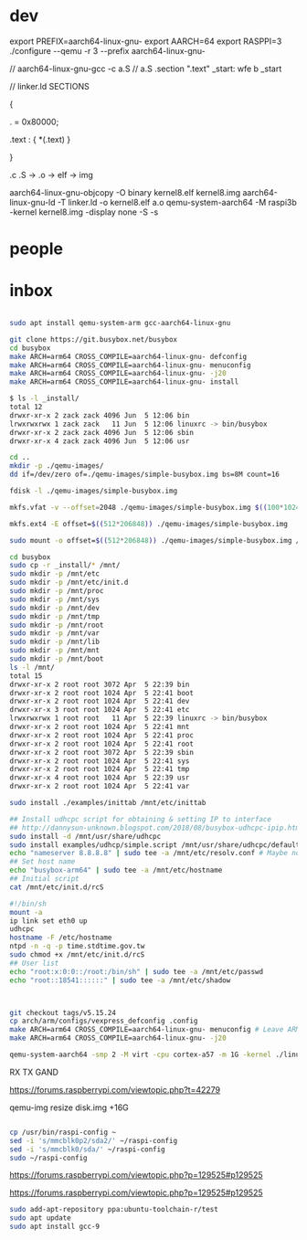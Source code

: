 
# dev

export PREFIX=aarch64-linux-gnu-
export AARCH=64
export RASPPI=3
./configure --qemu -r 3 --prefix aarch64-linux-gnu-

// aarch64-linux-gnu-gcc -c a.S
// a.S
.section ".text"
_start:
  wfe
  b _start

// linker.ld
SECTIONS

{

  . = 0x80000;

  .text : { *(.text) }

}

.c .S -> .o -> elf -> img

aarch64-linux-gnu-objcopy -O binary kernel8.elf kernel8.img
aarch64-linux-gnu-ld -T linker.ld -o kernel8.elf a.o
qemu-system-aarch64 -M raspi3b -kernel kernel8.img -display none -S -s

# people




# inbox

```bash

sudo apt install qemu-system-arm gcc-aarch64-linux-gnu

git clone https://git.busybox.net/busybox
cd busybox
make ARCH=arm64 CROSS_COMPILE=aarch64-linux-gnu- defconfig
make ARCH=arm64 CROSS_COMPILE=aarch64-linux-gnu- menuconfig
make ARCH=arm64 CROSS_COMPILE=aarch64-linux-gnu- -j20
make ARCH=arm64 CROSS_COMPILE=aarch64-linux-gnu- install

$ ls -l _install/
total 12
drwxr-xr-x 2 zack zack 4096 Jun  5 12:06 bin
lrwxrwxrwx 1 zack zack   11 Jun  5 12:06 linuxrc -> bin/busybox
drwxr-xr-x 2 zack zack 4096 Jun  5 12:06 sbin
drwxr-xr-x 4 zack zack 4096 Jun  5 12:06 usr

cd ..
mkdir -p ./qemu-images/
dd if=/dev/zero of=./qemu-images/simple-busybox.img bs=8M count=16

fdisk -l ./qemu-images/simple-busybox.img 

mkfs.vfat -v --offset=2048 ./qemu-images/simple-busybox.img $((100*1024*1024/1024))

mkfs.ext4 -E offset=$((512*206848)) ./qemu-images/simple-busybox.img

sudo mount -o offset=$((512*206848)) ./qemu-images/simple-busybox.img /mnt/

cd busybox
sudo cp -r _install/* /mnt/
sudo mkdir -p /mnt/etc
sudo mkdir -p /mnt/etc/init.d
sudo mkdir -p /mnt/proc
sudo mkdir -p /mnt/sys
sudo mkdir -p /mnt/dev
sudo mkdir -p /mnt/tmp
sudo mkdir -p /mnt/root
sudo mkdir -p /mnt/var
sudo mkdir -p /mnt/lib
sudo mkdir -p /mnt/mnt
sudo mkdir -p /mnt/boot
ls -l /mnt/
total 15
drwxr-xr-x 2 root root 3072 Apr  5 22:39 bin
drwxr-xr-x 2 root root 1024 Apr  5 22:41 boot
drwxr-xr-x 2 root root 1024 Apr  5 22:41 dev
drwxr-xr-x 3 root root 1024 Apr  5 22:41 etc
lrwxrwxrwx 1 root root   11 Apr  5 22:39 linuxrc -> bin/busybox
drwxr-xr-x 2 root root 1024 Apr  5 22:41 mnt
drwxr-xr-x 2 root root 1024 Apr  5 22:41 proc
drwxr-xr-x 2 root root 1024 Apr  5 22:41 root
drwxr-xr-x 2 root root 3072 Apr  5 22:39 sbin
drwxr-xr-x 2 root root 1024 Apr  5 22:41 sys
drwxr-xr-x 2 root root 1024 Apr  5 22:41 tmp
drwxr-xr-x 4 root root 1024 Apr  5 22:39 usr
drwxr-xr-x 2 root root 1024 Apr  5 22:41 var

sudo install ./examples/inittab /mnt/etc/inittab

## Install udhcpc script for obtaining & setting IP to interface
## http://dannysun-unknown.blogspot.com/2018/08/busybox-udhcpc-ipip.html
sudo install -d /mnt/usr/share/udhcpc
sudo install examples/udhcp/simple.script /mnt/usr/share/udhcpc/default.script
echo "nameserver 8.8.8.8" | sudo tee -a /mnt/etc/resolv.conf # Maybe not
## Set host name
echo "busybox-arm64" | sudo tee -a /mnt/etc/hostname
## Initial script
cat /mnt/etc/init.d/rcS

#!/bin/sh
mount -a
ip link set eth0 up
udhcpc
hostname -F /etc/hostname
ntpd -n -q -p time.stdtime.gov.tw
sudo chmod +x /mnt/etc/init.d/rcS
## User list
echo "root:x:0:0::/root:/bin/sh" | sudo tee -a /mnt/etc/passwd
echo "root::18541::::::" | sudo tee -a /mnt/etc/shadow



git checkout tags/v5.15.24
cp arch/arm/configs/vexpress_defconfig .config
make ARCH=arm64 CROSS_COMPILE=aarch64-linux-gnu- menuconfig # Leave ARMv8 software model (Versatile Express) only
make ARCH=arm64 CROSS_COMPILE=aarch64-linux-gnu- -j20

qemu-system-aarch64 -smp 2 -M virt -cpu cortex-a57 -m 1G -kernel ./linux/arch/arm64/boot/Image --append "console=ttyAMA0 root=/dev/vda2 rw rootfstype=ext4" -hda ./qemu-images/simple-busybox.img -nographic 

```
RX TX GAND

https://forums.raspberrypi.com/viewtopic.php?t=42279

qemu-img resize disk.img +16G

```bash

cp /usr/bin/raspi-config ~
sed -i 's/mmcblk0p2/sda2/' ~/raspi-config                                                                              
sed -i 's/mmcblk0/sda/' ~/raspi-config
sudo ~/raspi-config

```

https://forums.raspberrypi.com/viewtopic.php?p=129525#p129525

https://forums.raspberrypi.com/viewtopic.php?p=129525#p129525




```bash
sudo add-apt-repository ppa:ubuntu-toolchain-r/test
sudo apt update
sudo apt install gcc-9
```